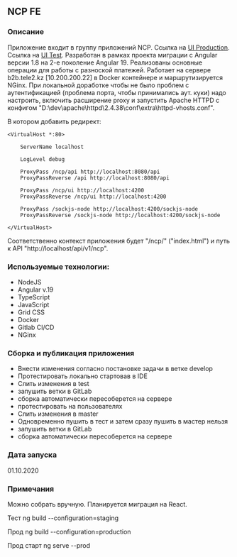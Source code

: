 ## NCP FE

### Описание
Приложение входит в группу приложений NCP. Ссылка на [UI Production](https://b2b.tele2.kz/ncp-frontend/#/login).
Ссылка на [UI Test](https://b2b.tele2.kz/ncp-frontend-test/#/login).
Разработан в рамках проекта миграции с Angular версии 1.8 на 2-е поколение
Angular 19. Реализованы основные операции для работы с разноской платежей.
Работает на сервере b2b.tele2.kz [10.200.200.22] в Docker контейнере и маршрутизируется NGinx.
При локальной доработке чтобы не было проблем с аутентификацией (проблема порта,
чтобы принимались аут. куки) надо настроить, включить расширение proxy и запустить
Apache HTTPD с конфигом "D:\dev\apache\httpd\2.4.38\conf\extra\httpd-vhosts.conf".

В котором добавить редирект:

```
<VirtualHost *:80>

	ServerName localhost

	LogLevel debug
                                           
	ProxyPass /ncp/api http://localhost:8080/api
	ProxyPassReverse /api http://localhost:8080/api
	
	ProxyPass /ncp/ui http://localhost:4200
	ProxyPassReverse /ncp/ui http://localhost:4200
                        		
	ProxyPass /sockjs-node http://localhost:4200/sockjs-node
	ProxyPassReverse /sockjs-node http://localhost:4200/sockjs-node
                                           
</VirtualHost>
```
Соответственно контекст приложения будет "/ncp/" ("index.html") и путь к API
"http://localhost/api/v1/ncp".

### Используемые технологии:
- NodeJS
- Angular v.19
- TypeScript
- JavaScript
- Grid CSS
- Docker
- Gitlab CI/CD
- NGinx

### Сборка и публикация приложения
- Внести изменения согласно постановке задачи в ветке develop
- Протестировать локально стартовав в IDE
- Слить изменения в test
- запушить ветки в GitLab
- сборка автоматически пересоберется на сервере 
- протестировать на пользователях
- Слить изменения в master
- Одновременно пушить в тест и затем сразу пушить в мастер нельзя
- запушить ветки в GitLab
- сборка автоматически пересоберется на сервере

### Дата запуска
01.10.2020

### Примечания
Можно собрать вручную. Планируется миграция на React. 

Тест
ng build --configuration=staging

Прод
ng build --configuration=production

Прод старт
ng serve --prod
